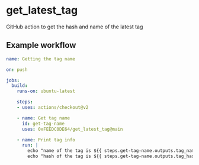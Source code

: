 # get_latest_tag
GitHub action to get the hash and name of the latest tag

## Example workflow

```yaml
name: Getting the tag name

on: push

jobs:
  build:
    runs-on: ubuntu-latest

    steps:
    - uses: actions/checkout@v2

    - name: Get tag name
      id: get-tag-name
      uses: 0xFEEDC0DE64/get_latest_tag@main

    - name: Print tag info
      run: |
        echo "name of the tag is ${{ steps.get-tag-name.outputs.tag_name }}"
        echo "hash of the tag is ${{ steps.get-tag-name.outputs.tag_hash }}"
```


